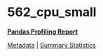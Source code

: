 # 562_cpu_small

[**Pandas Profiling Report**](https://epistasislab.github.io/penn-ml-benchmarks/profile/562_cpu_small.html)

[Metadata](metadata.yaml) | [Summary Statistics](summary_stats.tsv)
